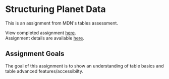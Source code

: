 # Structuring Planet Data
This is an assignment from MDN's tables assessment.<br>

View completed assignment <a href="https://christopherl2021.github.io/structuring-planet-data/">here</a>.<br>
Assignment details are available <a href="https://developer.mozilla.org/en-US/docs/Learn/HTML/Tables/Structuring_planet_data">here</a>.

## Assignment Goals
The goal of this assignment is to show an understanding of table basics and<br>
table advanced features/accessibilty.